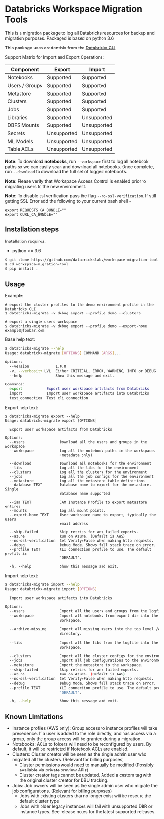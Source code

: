 # Databricks Workspace Migration Tools

This is a migration package to log all Databricks resources for backup and migration purposes. 
Packaged is based on python 3.6

This package uses credentials from the [Databricks CLI](https://docs.databricks.com/user-guide/dev-tools/databricks-cli.html)

Support Matrix for Import and Export Operations:

| Component      | Export       | Import       |
| -------------- | ------------ | ------------ |
| Notebooks      | Supported    | Supported    |
| Users / Groups | Supported    | Supported    |
| Metastore      | Supported    | Supported    |
| Clusters       | Supported    | Supported    |
| Jobs           | Supported    | Supported    |
| Libraries      | Supported    | Unsupported  |
| DBFS Mounts    | Supported    | Unsupported  |
| Secrets        | Unsupported  | Unsupported  |
| ML Models      | Unsupported  | Unsupported  |
| Table ACLs     | Unsupported  | Unsupported  |

**Note**: To download **notebooks**, run `--workspace` first to log all notebook paths so we can easily scan and download all notebooks. 
Once complete, run `--download` to download the full set of logged notebooks. 

**Note**: Please verify that Workspace Access Control is enabled prior to migrating users to the new environment.

**Note**: To disable ssl verification pass the flag `--no-ssl-verification`.
If still getting SSL Error add the following to your current bash shell -
```
export REQUESTS_CA_BUNDLE=""
export CURL_CA_BUNDLE=""
```

## Installation steps

Installation requires:
* python >= 3.6

```bash
$ git clone https://github.com/databrickslabs/workspace-migration-tool
$ cd workspace-migration-tool
$ pip install .
```

## Usage

Example:
```
# export the cluster profiles to the demo environment profile in the Databricks CLI
$ databricks-migrate -v debug export --profile demo --clusters

# export a single users workspace
$ databricks-migrate -v debug export --profile demo --export-home example@foobar.com
```

Base help text:
```bash
$ databricks-migrate --help
Usage: databricks-migrate [OPTIONS] COMMAND [ARGS]...

Options:
  --version            1.0.0
  -v, --verbosity LVL  Either CRITICAL, ERROR, WARNING, INFO or DEBUG
  --help               Show this message and exit.

Commands:
  export           Export user workspace artifacts from Databricks
  import           Import user workspace artifacts into Databricks
  test_connection  Test cli connection

```

Export help text:
```
$ databricks-migrate export --help
Usage: databricks-migrate export [OPTIONS]

  Export user workspace artifacts from Databricks

Options:
  --users                Download all the users and groups in the workspace
  --workspace            Log all the notebook paths in the workspace.
                         (metadata only)

  --download             Download all notebooks for the environment
  --libs                 Log all the libs for the environment
  --clusters             Log all the clusters for the environment
  --jobs                 Log all the job configs for the environment
  --metastore            Log all the metastore table definitions
  --database TEXT        Database name to export for the metastore. Single
                         database name supported

  --iam TEXT             IAM Instance Profile to export metastore entires
  --mounts               Log all mount points.
  --export-home TEXT     User workspace name to export, typically the users
                         email address

  --skip-failed          Skip retries for any failed exports.
  --azure                Run on Azure. (Default is AWS)
  --no-ssl-verification  Set Verify=False when making http requests.
  --debug                Debug Mode. Shows full stack trace on error.
  --profile TEXT         CLI connection profile to use. The default profile is
                         "DEFAULT".

  -h, --help             Show this message and exit.
```

Import help text:
```bash
$ databricks-migrate import --help
Usage: databricks-migrate import [OPTIONS]

  Import user workspace artifacts into Databricks

Options:
  --users                Import all the users and groups from the logfile.
  --workspace            Import all notebooks from export dir into the
                         workspace.

  --archive-missing      Import all missing users into the top level /Archive/
                         directory.

  --libs                 Import all the libs from the logfile into the
                         workspace.

  --clusters             Import all the cluster configs for the environment
  --jobs                 Import all job configurations to the environment.
  --metastore            Import the metastore to the workspace.
  --skip-failed          Skip retries for any failed exports.
  --azure                Run on Azure. (Default is AWS)
  --no-ssl-verification  Set Verify=False when making http requests.
  --debug                Debug Mode. Shows full stack trace on error.
  --profile TEXT         CLI connection profile to use. The default profile is
                         "DEFAULT".

  -h, --help             Show this message and exit.
```


## Known Limitations

* Instance profiles (AWS only): Group access to instance profiles will take precedence. If a user is added to the role directly, and has access via a group, only the group access will be granted during a migration.  
* Notebooks: ACLs to folders will need to be reconfigured by users. By default, it will be restricted if Notebook ACLs are enabled. 
* Clusters: Cluster creator will be seen as the single admin user who migrated all the clusters. (Relevant for billing purposes)
  * Cluster permissions would need to manually be modified (Possibly available via private preview APIs)
  * Cluster creator tags cannot be updated. Added a custom tag with the original cluster creator for DBU tracking. 
* Jobs: Job owners will be seen as the single admin user who migrate the job configurations. (Relevant for billing purposes)
  * Jobs with existing clusters that no longer exist will be reset to the default cluster type
  * Jobs with older legacy instances will fail with unsupported DBR or instance types. See release notes for the latest supported releases. 
